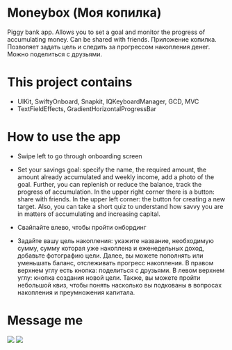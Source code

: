 # Moneybox (Моя копилка)
Piggy bank app. Allows you to set a goal and monitor the progress of accumulating money. Can be shared with friends.
Приложение копилка. Позволяет задать цель и следить за прогрессом накопления денег. Можно поделиться с друзьями.

# This project contains

* UIKit, SwiftyOnboard, Snapkit, IQKeyboardManager, GCD, MVC
* TextFieldEffects, GradientHorizontalProgressBar

# How to use the app

* Swipe left to go through onboarding screen
* Set your savings goal: specify the name, the required amount, the amount already accumulated and weekly income, add a photo of the goal. Further, you can replenish or reduce the balance, track the progress of accumulation. In the upper right corner there is a button: share with friends. In the upper left corner: the button for creating a new target. Also, you can take a short quiz to understand how savvy you are in matters of accumulating and increasing capital.

* Свайпайте влево, чтобы пройти онбординг
* Задайте вашу цель накопления: укажите название, необходимую сумму, сумму которая уже накоплена и еженедельных доход, добавьте фотографию цели. Далее, вы можете пополнять или уменьшать баланс, отслеживать прогресс накопления. В правом верхнем углу есть кнопка: поделиться с друзьями. В левом верхнем углу: кнопка создания новой цели. Также, вы можете пройти небольшой квиз, чтобы понять насколько вы подкованы в вопросах накопления и преумножения капитала.


# Message me
[![](https://upload.wikimedia.org/wikipedia/commons/thumb/8/82/Telegram_logo.svg/64px-Telegram_logo.svg.png)](https://t.me/NickSagan)
[![](https://upload.wikimedia.org/wikipedia/commons/thumb/c/ca/LinkedIn_logo_initials.png/64px-LinkedIn_logo_initials.png)](https://www.linkedin.com/in/nicksagan/)
